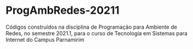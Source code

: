 # ProgAmbRedes-20211
Códigos construídos na disciplina de Programação para Ambiente de Redes, no semestre 2021.1, para o curso de Tecnologia em Sistemas para Internet do Campus Parnamirim
